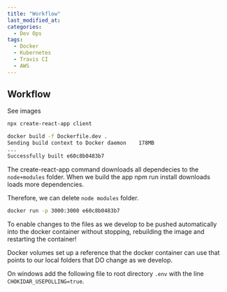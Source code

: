 ```yaml
---
title: "Workflow"
last_modified_at: 
categories:
  - Dev Ops
tags:
  - Docker
  - Kubernetes
  - Travis CI
  - AWS
---
```


## Workflow

See images

```bash
npx create-react-app client
```

```bash
docker build -f Dockerfile.dev .
Sending build context to Docker daemon    178MB
...
Successfully built e60c8b0483b7
```

The create-react-app command downloads all dependecies to the `node+modules` folder. When we build the app npm run install downloads loads more dependencies.

Therefore, we can delete `node modules` folder.

```bash
docker run -p 3000:3000 e60c8b0483b7
```

To enable changes to the files as we develop to be pushed automatically into the docker container without stopping, rebuilding the image and restarting the container!

Docker volumes set up a reference that the docker container can use that points to our local folders that DO change as we develop.

On windows add the following file to root directory `.env` with the line `CHOKIDAR_USEPOLLING=true`. 
